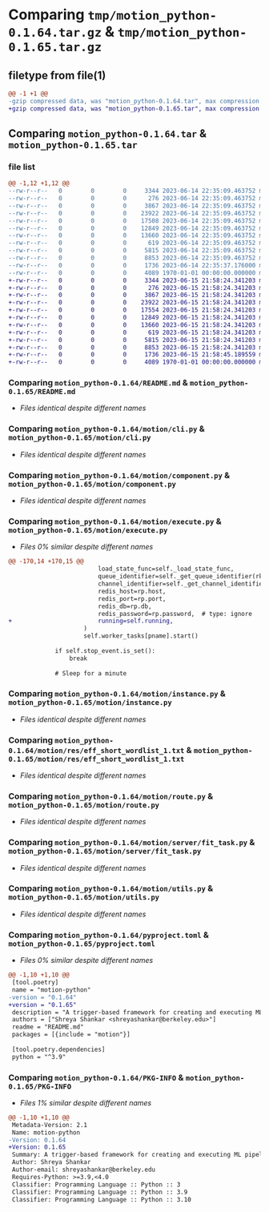 # Comparing `tmp/motion_python-0.1.64.tar.gz` & `tmp/motion_python-0.1.65.tar.gz`

## filetype from file(1)

```diff
@@ -1 +1 @@
-gzip compressed data, was "motion_python-0.1.64.tar", max compression
+gzip compressed data, was "motion_python-0.1.65.tar", max compression
```

## Comparing `motion_python-0.1.64.tar` & `motion_python-0.1.65.tar`

### file list

```diff
@@ -1,12 +1,12 @@
--rw-r--r--   0        0        0     3344 2023-06-14 22:35:09.463752 motion_python-0.1.64/README.md
--rw-r--r--   0        0        0      276 2023-06-14 22:35:09.463752 motion_python-0.1.64/motion/__init__.py
--rw-r--r--   0        0        0     3867 2023-06-14 22:35:09.463752 motion_python-0.1.64/motion/cli.py
--rw-r--r--   0        0        0    23922 2023-06-14 22:35:09.463752 motion_python-0.1.64/motion/component.py
--rw-r--r--   0        0        0    17508 2023-06-14 22:35:09.463752 motion_python-0.1.64/motion/execute.py
--rw-r--r--   0        0        0    12849 2023-06-14 22:35:09.463752 motion_python-0.1.64/motion/instance.py
--rw-r--r--   0        0        0    13660 2023-06-14 22:35:09.463752 motion_python-0.1.64/motion/res/eff_short_wordlist_1.txt
--rw-r--r--   0        0        0      619 2023-06-14 22:35:09.463752 motion_python-0.1.64/motion/route.py
--rw-r--r--   0        0        0     5815 2023-06-14 22:35:09.463752 motion_python-0.1.64/motion/server/fit_task.py
--rw-r--r--   0        0        0     8853 2023-06-14 22:35:09.463752 motion_python-0.1.64/motion/utils.py
--rw-r--r--   0        0        0     1736 2023-06-14 22:35:37.176000 motion_python-0.1.64/pyproject.toml
--rw-r--r--   0        0        0     4089 1970-01-01 00:00:00.000000 motion_python-0.1.64/PKG-INFO
+-rw-r--r--   0        0        0     3344 2023-06-15 21:58:24.341203 motion_python-0.1.65/README.md
+-rw-r--r--   0        0        0      276 2023-06-15 21:58:24.341203 motion_python-0.1.65/motion/__init__.py
+-rw-r--r--   0        0        0     3867 2023-06-15 21:58:24.341203 motion_python-0.1.65/motion/cli.py
+-rw-r--r--   0        0        0    23922 2023-06-15 21:58:24.341203 motion_python-0.1.65/motion/component.py
+-rw-r--r--   0        0        0    17554 2023-06-15 21:58:24.341203 motion_python-0.1.65/motion/execute.py
+-rw-r--r--   0        0        0    12849 2023-06-15 21:58:24.341203 motion_python-0.1.65/motion/instance.py
+-rw-r--r--   0        0        0    13660 2023-06-15 21:58:24.341203 motion_python-0.1.65/motion/res/eff_short_wordlist_1.txt
+-rw-r--r--   0        0        0      619 2023-06-15 21:58:24.341203 motion_python-0.1.65/motion/route.py
+-rw-r--r--   0        0        0     5815 2023-06-15 21:58:24.341203 motion_python-0.1.65/motion/server/fit_task.py
+-rw-r--r--   0        0        0     8853 2023-06-15 21:58:24.341203 motion_python-0.1.65/motion/utils.py
+-rw-r--r--   0        0        0     1736 2023-06-15 21:58:45.189559 motion_python-0.1.65/pyproject.toml
+-rw-r--r--   0        0        0     4089 1970-01-01 00:00:00.000000 motion_python-0.1.65/PKG-INFO
```

### Comparing `motion_python-0.1.64/README.md` & `motion_python-0.1.65/README.md`

 * *Files identical despite different names*

### Comparing `motion_python-0.1.64/motion/cli.py` & `motion_python-0.1.65/motion/cli.py`

 * *Files identical despite different names*

### Comparing `motion_python-0.1.64/motion/component.py` & `motion_python-0.1.65/motion/component.py`

 * *Files identical despite different names*

### Comparing `motion_python-0.1.64/motion/execute.py` & `motion_python-0.1.65/motion/execute.py`

 * *Files 0% similar despite different names*

```diff
@@ -170,14 +170,15 @@
                         load_state_func=self._load_state_func,
                         queue_identifier=self._get_queue_identifier(rkey, udf_name),
                         channel_identifier=self._get_channel_identifier(rkey, udf_name),
                         redis_host=rp.host,
                         redis_port=rp.port,
                         redis_db=rp.db,
                         redis_password=rp.password,  # type: ignore
+                        running=self.running,
                     )
                     self.worker_tasks[pname].start()
 
             if self.stop_event.is_set():
                 break
 
             # Sleep for a minute
```

### Comparing `motion_python-0.1.64/motion/instance.py` & `motion_python-0.1.65/motion/instance.py`

 * *Files identical despite different names*

### Comparing `motion_python-0.1.64/motion/res/eff_short_wordlist_1.txt` & `motion_python-0.1.65/motion/res/eff_short_wordlist_1.txt`

 * *Files identical despite different names*

### Comparing `motion_python-0.1.64/motion/route.py` & `motion_python-0.1.65/motion/route.py`

 * *Files identical despite different names*

### Comparing `motion_python-0.1.64/motion/server/fit_task.py` & `motion_python-0.1.65/motion/server/fit_task.py`

 * *Files identical despite different names*

### Comparing `motion_python-0.1.64/motion/utils.py` & `motion_python-0.1.65/motion/utils.py`

 * *Files identical despite different names*

### Comparing `motion_python-0.1.64/pyproject.toml` & `motion_python-0.1.65/pyproject.toml`

 * *Files 0% similar despite different names*

```diff
@@ -1,10 +1,10 @@
 [tool.poetry]
 name = "motion-python"
-version = "0.1.64"
+version = "0.1.65"
 description = "A trigger-based framework for creating and executing ML pipelines."
 authors = ["Shreya Shankar <shreyashankar@berkeley.edu>"]
 readme = "README.md"
 packages = [{include = "motion"}]
 
 [tool.poetry.dependencies]
 python = "^3.9"
```

### Comparing `motion_python-0.1.64/PKG-INFO` & `motion_python-0.1.65/PKG-INFO`

 * *Files 1% similar despite different names*

```diff
@@ -1,10 +1,10 @@
 Metadata-Version: 2.1
 Name: motion-python
-Version: 0.1.64
+Version: 0.1.65
 Summary: A trigger-based framework for creating and executing ML pipelines.
 Author: Shreya Shankar
 Author-email: shreyashankar@berkeley.edu
 Requires-Python: >=3.9,<4.0
 Classifier: Programming Language :: Python :: 3
 Classifier: Programming Language :: Python :: 3.9
 Classifier: Programming Language :: Python :: 3.10
```

